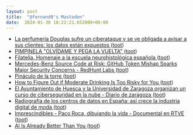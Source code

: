 ```yaml
---
layout: post
title:  "@fernand0's Mastodon"
date:  2024-01-30 18:22:21.652000+00:00
---
```

*  [La perfumería Douglas sufre un ciberataque y se ve obligada a avisar a sus clientes: los datos están expuestos ](https://www.elconfidencial.com/empresas/2024-01-20/douglas-perfumeria-ciberataque-datos-clientes_3814871) ([toot](https://mastodon.social/@fernand0/111846289679985449))
*  [PIMPINELA "OLVÍDAME Y PEGA LA VUELTA" ](https://youtu.be/vqSHxsaDuto?feature=share) ([toot](https://mastodon.social/@fernand0/111846147995110826))
*  [Filatelia. Homenaje a la escuela neurohistológica española ](https://avecesunafoto.wordpress.com/2024/01/30/filatelia-homenaje-a-la-escuela-neurohistologica-espanola) ([toot](https://mastodon.social/@fernand0/111846039611815212))
*  [Mercedes-Benz Source Code at Risk: GitHub Token Mishap Sparks Major Security Concerns - RedHunt Labs ](https://redhuntlabs.com/blog/mercedes-benz-source-code-at-risk-github-token-mishap-sparks-major-security-concerns) ([toot](https://mastodon.social/@fernand0/111846012029240295))
*  [Pináculo de la torre ](https://www.flickr.com/photos/fernand0/53477895964) ([toot](https://mastodon.social/@fernand0/111844578633789718))
*  [How to Figure Out if Moderate Drinking Is Too Risky for You ](https://www.scientificamerican.com/article/how-to-figure-out-if-moderate-drinking-is-too-risky-for-you) ([toot](https://mastodon.social/@fernand0/111844149990021007))
*  [El Ayuntamiento de Huesca y la Universidad de Zaragoza organizan un curso de ciberseguridad en la nube - Diario de zaragoza ](https://diariodezaragoza.es/el-ayuntamiento-de-huesca-y-la-universidad-de-zaragoza-organizan-un-curso-de-ciberseguridad-en-la-nube) ([toot](https://mastodon.social/@fernand0/111842627408400276))
*  [Radiografía de los centros de datos en España: así crece la industria digital de moda ](https://www.elespanol.com/invertia/disruptores-innovadores/innovadores/tecnologicas/20240129/radiografia-centros-datos-espana-crece-industria-digital-moda/827917420_0.htm) ([toot](https://mastodon.social/@fernand0/111840625660181609))
*  [Imprescindibles - Paco Roca, dibujando la vida - Documental en RTVE ](https://www.rtve.es/play/videos/imprescindibles/paco-roca-dibujando-vida/15926587) ([toot](https://mastodon.social/@fernand0/111840507647519443))
*  [AI Is Already Better Than You  ](https://cohost.org/mtrc/post/4279028-ai-is-already-better) ([toot](https://mastodon.social/@fernand0/111840365879096989))
